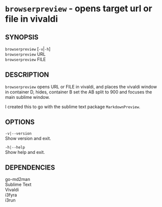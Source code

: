 # `browserpreview` - opens target url or file in vivaldi

SYNOPSIS
--------

`browserpreview` [`-v`|`-h`]   
`browserpreview` URL   
`browserpreview` FILE   

DESCRIPTION
-----------

`browserpreview` opens URL or FILE in vivaldi, and
places the vivaldi window in container D, hides, container 
B set the AB split to 900 and focuses the main sublime window.

I created this to go with the sublime text package
`MarkdownPreview`.

OPTIONS
-------

`-v|--version`  
Show version and exit.

`-h|--help`  
Show help and exit.


DEPENDENCIES
------------

go-md2man  
Sublime Text  
Vivaldi  
i3fyra  
i3run   
